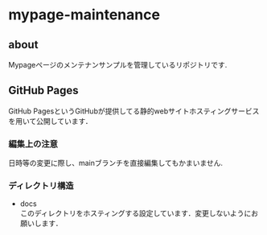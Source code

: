 # mypage-maintenance

## about
Mypageページのメンテナンサンプルを管理しているリポジトリです.  

## GitHub Pages
GitHub PagesというGitHubが提供してる静的webサイトホスティングサービスを用いて公開しています．  

### 編集上の注意
日時等の変更に際し、mainブランチを直接編集してもかまいません.

### ディレクトリ構造
- docs  
 このディレクトリをホスティングする設定しています．変更しないようにお願いします．  
